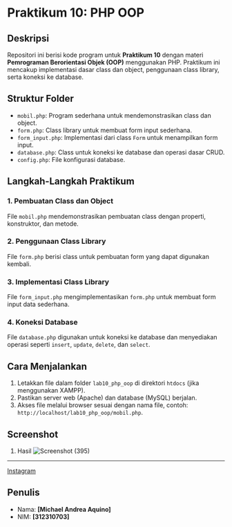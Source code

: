 # Praktikum 10: PHP OOP

## Deskripsi
Repositori ini berisi kode program untuk **Praktikum 10** dengan materi **Pemrograman Berorientasi Objek (OOP)** menggunakan PHP. Praktikum ini mencakup implementasi dasar class dan object, penggunaan class library, serta koneksi ke database.

## Struktur Folder
- `mobil.php`: Program sederhana untuk mendemonstrasikan class dan object.
- `form.php`: Class library untuk membuat form input sederhana.
- `form_input.php`: Implementasi dari class `Form` untuk menampilkan form input.
- `database.php`: Class untuk koneksi ke database dan operasi dasar CRUD.
- `config.php`: File konfigurasi database.

## Langkah-Langkah Praktikum
### 1. Pembuatan Class dan Object
File `mobil.php` mendemonstrasikan pembuatan class dengan properti, konstruktor, dan metode.

### 2. Penggunaan Class Library
File `form.php` berisi class untuk pembuatan form yang dapat digunakan kembali.

### 3. Implementasi Class Library
File `form_input.php` mengimplementasikan `form.php` untuk membuat form input data sederhana.

### 4. Koneksi Database
File `database.php` digunakan untuk koneksi ke database dan menyediakan operasi seperti `insert`, `update`, `delete`, dan `select`.

## Cara Menjalankan
1. Letakkan file dalam folder `lab10_php_oop` di direktori `htdocs` (jika menggunakan XAMPP).
2. Pastikan server web (Apache) dan database (MySQL) berjalan.
3. Akses file melalui browser sesuai dengan nama file, contoh: `http://localhost/lab10_php_oop/mobil.php`.

## Screenshot
1. Hasil
   ![Screenshot (395)](https://github.com/user-attachments/assets/dd475399-1995-40de-b688-e9b5b1e8c778)

---
[Instagram](https://www.instagram.com/mianaqu/)

## Penulis
- Nama: **[Michael Andrea Aquino]**
- NIM: **[312310703]**

